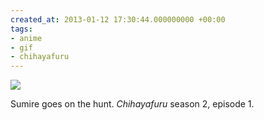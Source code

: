 ```yaml
---
created_at: 2013-01-12 17:30:44.000000000 +00:00
tags:
- anime
- gif
- chihayafuru
---
```


![](/blog/media/tumblr_mgiwn9OxeP1qim2zwo1_500.gif)

Sumire goes on the hunt. *Chihayafuru* season 2, episode 1.
